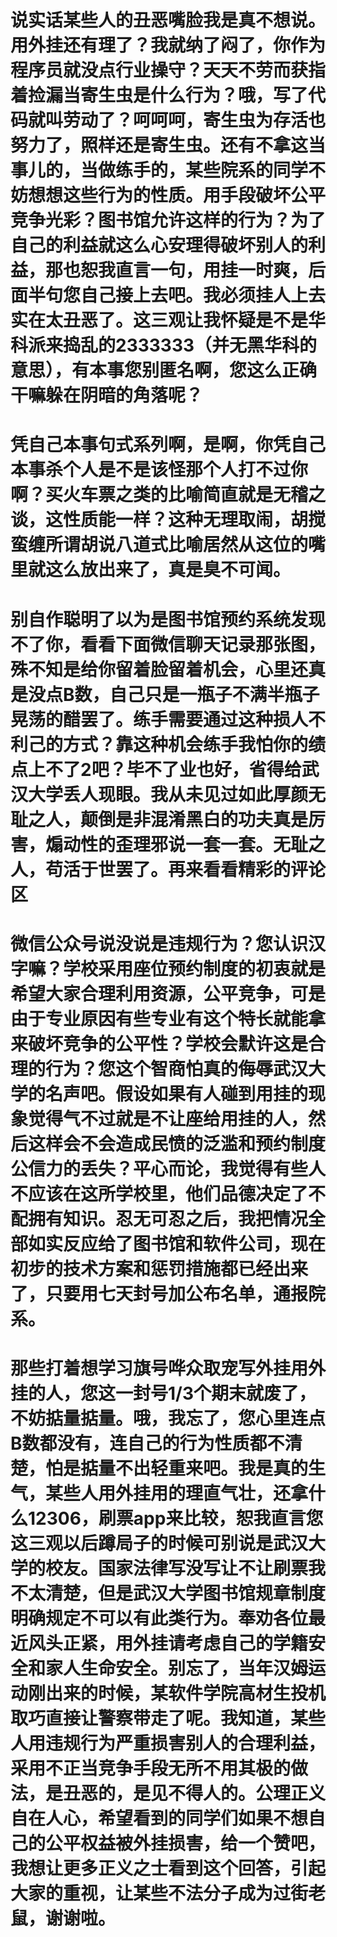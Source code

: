 # 说实话某些人的丑恶嘴脸我是真不想说。用外挂还有理了？我就纳了闷了，你作为程序员就没点行业操守？天天不劳而获指着捡漏当寄生虫是什么行为？哦，写了代码就叫劳动了？呵呵呵，寄生虫为存活也努力了，照样还是寄生虫。还有不拿这当事儿的，当做练手的，某些院系的同学不妨想想这些行为的性质。用手段破坏公平竞争光彩？图书馆允许这样的行为？为了自己的利益就这么心安理得破坏别人的利益，那也恕我直言一句，用挂一时爽，后面半句您自己接上去吧。我必须挂人上去实在太丑恶了。这三观让我怀疑是不是华科派来捣乱的2333333（并无黑华科的意思），有本事您别匿名啊，您这么正确干嘛躲在阴暗的角落呢？

# 凭自己本事句式系列啊，是啊，你凭自己本事杀个人是不是该怪那个人打不过你啊？买火车票之类的比喻简直就是无稽之谈，这性质能一样？这种无理取闹，胡搅蛮缠所谓胡说八道式比喻居然从这位的嘴里就这么放出来了，真是臭不可闻。

# 别自作聪明了以为是图书馆预约系统发现不了你，看看下面微信聊天记录那张图，殊不知是给你留着脸留着机会，心里还真是没点B数，自己只是一瓶子不满半瓶子晃荡的醋罢了。练手需要通过这种损人不利己的方式？靠这种机会练手我怕你的绩点上不了2吧？毕不了业也好，省得给武汉大学丢人现眼。我从未见过如此厚颜无耻之人，颠倒是非混淆黑白的功夫真是厉害，煽动性的歪理邪说一套一套。无耻之人，苟活于世罢了。再来看看精彩的评论区

# 微信公众号说没说是违规行为？您认识汉字嘛？学校采用座位预约制度的初衷就是希望大家合理利用资源，公平竞争，可是由于专业原因有些专业有这个特长就能拿来破坏竞争的公平性？学校会默许这是合理的行为？您这个智商怕真的侮辱武汉大学的名声吧。假设如果有人碰到用挂的现象觉得气不过就是不让座给用挂的人，然后这样会不会造成民愤的泛滥和预约制度公信力的丢失？平心而论，我觉得有些人不应该在这所学校里，他们品德决定了不配拥有知识。忍无可忍之后，我把情况全部如实反应给了图书馆和软件公司，现在初步的技术方案和惩罚措施都已经出来了，只要用七天封号加公布名单，通报院系。

# 那些打着想学习旗号哗众取宠写外挂用外挂的人，您这一封号1/3个期末就废了，不妨掂量掂量。哦，我忘了，您心里连点B数都没有，连自己的行为性质都不清楚，怕是掂量不出轻重来吧。我是真的生气，某些人用外挂用的理直气壮，还拿什么12306，刷票app来比较，恕我直言您这三观以后蹲局子的时候可别说是武汉大学的校友。国家法律写没写让不让刷票我不太清楚，但是武汉大学图书馆规章制度明确规定不可以有此类行为。奉劝各位最近风头正紧，用外挂请考虑自己的学籍安全和家人生命安全。别忘了，当年汉姆运动刚出来的时候，某软件学院高材生投机取巧直接让警察带走了呢。我知道，某些人用违规行为严重损害别人的合理利益，采用不正当竞争手段无所不用其极的做法，是丑恶的，是见不得人的。公理正义自在人心，希望看到的同学们如果不想自己的公平权益被外挂损害，给一个赞吧，我想让更多正义之士看到这个回答，引起大家的重视，让某些不法分子成为过街老鼠，谢谢啦。
